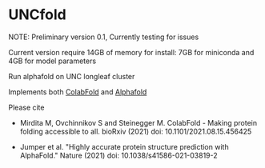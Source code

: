 # UNCfold

NOTE: Preliminary version 0.1, Currently testing for issues

Current version require 14GB of memory for install: 7GB for miniconda and 4GB for model parameters

Run alphafold on UNC longleaf cluster

Implements both [ColabFold](https://github.com/sokrypton/ColabFold) and [Alphafold](https://github.com/deepmind/alphafold)

Please cite

- Mirdita M, Ovchinnikov S and Steinegger M. ColabFold - Making protein folding accessible to all. 
bioRxiv (2021) doi: 10.1101/2021.08.15.456425

- Jumper et al. "Highly accurate protein structure prediction with AlphaFold."
Nature (2021) doi: 10.1038/s41586-021-03819-2

